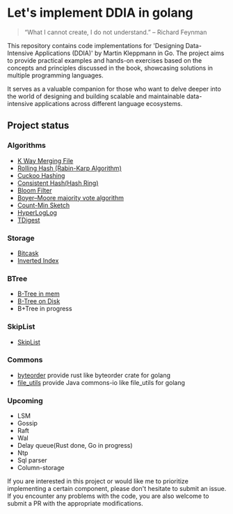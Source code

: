 # Let's implement DDIA in golang

> “What I cannot create, I do not understand.” – Richard Feynman

This repository contains code implementations for 'Designing Data-Intensive Applications (DDIA)' by Martin Kleppmann in
Go. The project aims to provide practical examples and hands-on exercises based on the concepts and
principles discussed in the book, showcasing solutions in multiple programming languages.

It serves as a valuable companion for those who want to delve deeper into the world of designing and building scalable
and maintainable data-intensive applications across different language ecosystems.

## Project status

### Algorithms

* [K Way Merging File](./merging-k-sorted-list)
* [Rolling Hash (Rabin-Karp Algorithm)](./algorithms/rabin-karp)
* [Cuckoo Hashing](./algorithms/cuckoo-hashing)
* [Consistent Hash(Hash Ring)](./hash-ring)
* [Bloom Filter](./bloom-filter)
* [Boyer–Moore majority vote algorithm](./algorithms/boyer-moore-majority)
* [Count-Min Sketch](./algorithms/count-min-sketch)
* [HyperLogLog](./algorithms/hyperloglog)
* [TDigest](./t-digest)

### Storage

* [Bitcask](./bitcask)
* [Inverted Index](./inverted-index)

### BTree

* [B-Tree in mem](./btree/b-tree-mem)
* [B-Tree on Disk](./btree/b-tree-on-disk)
* B+Tree in progress

### SkipList

* [SkipList](./skiplist)

### Commons

* [byteorder](./commons-io/byteorder)  provide rust like byteorder crate for golang
* [file_utils](./commons-io/file_utils) provide Java commons-io like file_utils for golang

### Upcoming

* LSM
* Gossip
* Raft
* Wal
* Delay queue(Rust done, Go in progress)
* Ntp
* Sql parser
* Column-storage

If you are interested in this project or would like me to prioritize implementing a certain component, please don't
hesitate to submit an issue. If you encounter any problems with the code, you are also welcome to submit a PR with the
appropriate modifications.

